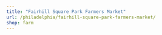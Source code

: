 ```yaml
---
title: "Fairhill Square Park Farmers Market"
url: /philadelphia/fairhill-square-park-farmers-market/
shop: farm
---
```

